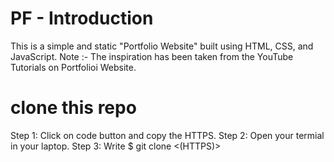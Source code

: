 # PF - Introduction

 This is a simple and static "Portfolio Website" built using HTML, CSS, and JavaScript.
 Note :- The inspiration has been taken from the YouTube Tutorials on Portfolioi Website.

 # clone this repo

 Step 1: Click on code button and copy the HTTPS.
 Step 2: Open your termial in your laptop.
 Step 3: Write $ git clone <(HTTPS)>

